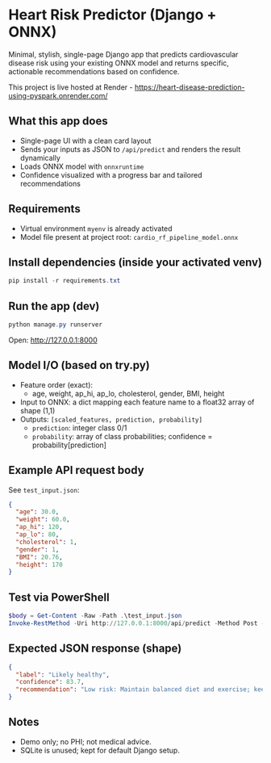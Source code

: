 # Heart Risk Predictor (Django + ONNX)

Minimal, stylish, single-page Django app that predicts cardiovascular disease risk using your existing ONNX model and returns specific, actionable recommendations based on confidence.

This project is live hosted at Render - https://heart-disease-prediction-using-pyspark.onrender.com/
## What this app does
- Single-page UI with a clean card layout
- Sends your inputs as JSON to `/api/predict` and renders the result dynamically
- Loads ONNX model with `onnxruntime`
- Confidence visualized with a progress bar and tailored recommendations

## Requirements
- Virtual environment `myenv` is already activated
- Model file present at project root: `cardio_rf_pipeline_model.onnx`

## Install dependencies (inside your activated venv)
```powershell
pip install -r requirements.txt
```

## Run the app (dev)
```powershell
python manage.py runserver
```
Open: http://127.0.0.1:8000

## Model I/O (based on try.py)
- Feature order (exact):
  - age, weight, ap_hi, ap_lo, cholesterol, gender, BMI, height
- Input to ONNX: a dict mapping each feature name to a float32 array of shape (1,1)
- Outputs: `[scaled_features, prediction, probability]`
  - `prediction`: integer class 0/1
  - `probability`: array of class probabilities; confidence = probability[prediction]

## Example API request body
See `test_input.json`:
```json
{
  "age": 30.0,
  "weight": 60.0,
  "ap_hi": 120,
  "ap_lo": 80,
  "cholesterol": 1,
  "gender": 1,
  "BMI": 20.76,
  "height": 170
}
```

## Test via PowerShell
```powershell
$body = Get-Content -Raw -Path .\test_input.json
Invoke-RestMethod -Uri http://127.0.0.1:8000/api/predict -Method Post -ContentType 'application/json' -Body $body
```

## Expected JSON response (shape)
```json
{
  "label": "Likely healthy",
  "confidence": 83.7,
  "recommendation": "Low risk: Maintain balanced diet and exercise; keep healthy weight; routine checkups once/twice a year; monitor BP occasionally."
}
```

## Notes
- Demo only; no PHI; not medical advice.
- SQLite is unused; kept for default Django setup.
